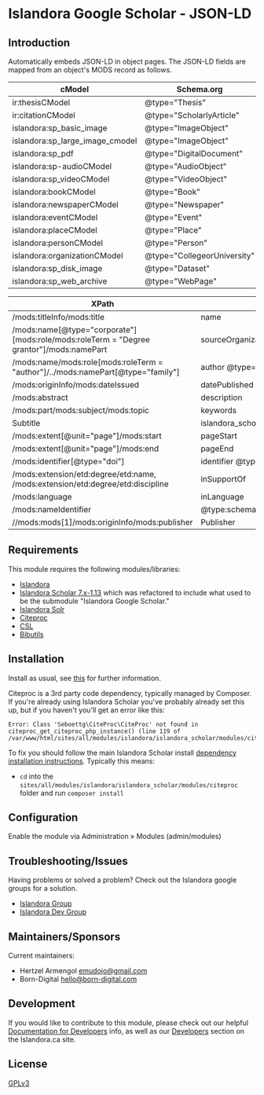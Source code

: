 # Islandora Google Scholar - JSON-LD

## Introduction

Automatically embeds JSON-LD in object pages. The JSON-LD fields are mapped from an object's MODS record as follows.

cModel|	Schema.org|
|--------- |-------------|
|ir:thesisCModel	| @type="Thesis"|
ir:citationCModel |	@type="ScholarlyArticle"
islandora:sp_basic_image |	@type="ImageObject"
islandora:sp_large_image_cmodel | @type="ImageObject"
islandora:sp_pdf |	@type="DigitalDocument"
islandora:sp-audioCModel |	@type="AudioObject"
islandora:sp_videoCModel |	@type="VideoObject"
islandora:bookCModel |	@type="Book"
islandora:newspaperCModel |	@type="Newspaper"
islandora:eventCModel |	@type="Event"
islandora:placeCModel |	@type="Place"
islandora:personCModel |	@type="Person"
islandora:organizationCModel |	@type="CollegeorUniversity"
islandora:sp_disk_image |	@type="Dataset"
islandora:sp_web_archive | @type="WebPage"

XPath|Schema.org|Drupal Variable|
|--------- |-------------|-------------|
/mods:titleInfo/mods:title|	name | islandora_scholar_xpaths_title(//mods:mods[1]/mods:titleInfo/mods:title)
/mods:name[@type="corporate"][mods:role/mods:roleTerm = "Degree grantor"]/mods:namePart	| sourceOrganization @type="CollegeOrUniversity" | site_name
/mods:name/mods:role[mods:roleTerm = "author"]/../mods:namePart[@type="family"]	|	author @type="Person" | No variable
/mods:originInfo/mods:dateIssued	| datePublished | islandora_scholar_xpaths_origin_date(//mods:originInfo/mods:dateIssued)
/mods:abstract	| description | islandora_scholar_xpaths_abstract(//mods:mods[1]/mods:abstract)
/mods:part/mods:subject/mods:topic	|	keywords | islandora_scholar_xpaths_topics(//mods:subject)
| Subtitle | islandora_scholar_xpaths_title_sub_title(//mods:mods[1]/mods:titleInfo/mods:subTitle)
/mods:extent[@unit="page"]/mods:start	| pageStart | islandora_scholar_xpaths_start_page(//mods:extent[@unit="page"]/mods:start)
/mods:extent[@unit="page"]/mods:end	| pageEnd | islandora_scholar_xpaths_end_page(//mods:extent[@unit="page"]/mods:start)
/mods:identifier[@type="doi"]	|	identifier @type:"PropertyValue" propertyID:"DOI"| islandora_scholar_xpaths_doi(//mods:identifier[@type="doi"])
/mods:extension/etd:degree/etd:name, /mods:extension/etd:degree/etd:discipline	| inSupportOf | No present
/mods:language	| inLanguage | en
/mods:nameIdentifier	|	@type:schema:Person @id | @id maps to the PID
//mods:mods[1]/mods:originInfo/mods:publisher | Publisher | No variable

## Requirements

This module requires the following modules/libraries:

* [Islandora](https://github.com/islandora/islandora)
* [Islandora Scholar 7.x-1.13](https://github.com/islandora/islandora_scholar) which was refactored to include what used to be the submodule "Islandora Google Scholar."
* [Islandora Solr](https://github.com/Islandora/islandora_solr_search)
* [Citeproc](https://github.com/Islandora/islandora_scholar/tree/7.x/modules/citeproc)
* [CSL](https://github.com/Islandora/islandora_scholar/tree/7.x/modules/csl)
* [Bibutils](https://github.com/Islandora/islandora_scholar/tree/7.x/modules/bibutils)

## Installation

Install as usual, see [this](https://drupal.org/documentation/install/modules-themes/modules-7) for further information.

Citeproc is a 3rd party code dependency, typically managed by Composer. If you're already using Islandora Scholar you've probably already set this up, but if you haven't you'll get an error like this:

```
Error: Class 'Seboettg\CiteProc\CiteProc' not found in citeproc_get_citeproc_php_instance() (line 119 of /var/www/html/sites/all/modules/islandora/islandora_scholar/modules/citeproc/citeproc.module).
```

To fix you should follow the main Islandora Scholar install [dependency installation instructions](https://github.com/islandora/islandora_scholar/#requirements). Typically this means:

* `cd` into the `sites/all/modules/islandora/islandora_scholar/modules/citeproc` folder and run `composer install`

## Configuration

Enable the module via Administration » Modules (admin/modules)

## Troubleshooting/Issues

Having problems or solved a problem? Check out the Islandora google groups for a solution.

* [Islandora Group](https://groups.google.com/forum/?hl=en&fromgroups#!forum/islandora)
* [Islandora Dev Group](https://groups.google.com/forum/?hl=en&fromgroups#!forum/islandora-dev)

## Maintainers/Sponsors

Current maintainers:

* Hertzel Armengol <emudojo@gmail.com>
* Born-Digital <hello@born-digital.com>

## Development

If you would like to contribute to this module, please check out our helpful [Documentation for Developers](https://github.com/Islandora/islandora/wiki#wiki-documentation-for-developers) info, as well as our [Developers](http://islandora.ca/developers) section on the Islandora.ca site.

## License

[GPLv3](http://www.gnu.org/licenses/gpl-3.0.txt)
